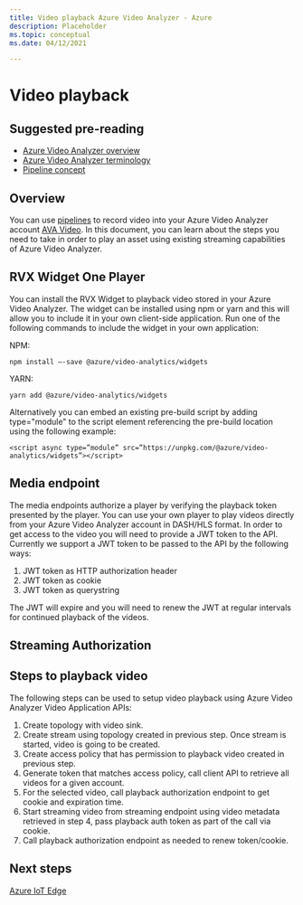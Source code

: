 ```yaml
---
title: Video playback Azure Video Analyzer - Azure
description: Placeholder
ms.topic: conceptual
ms.date: 04/12/2021

---
```

# Video playback 

## Suggested pre-reading 

* [Azure Video Analyzer overview]()
* [Azure Video Analyzer terminology]()
* [Pipeline concept]()

## Overview  

You can use [pipelines]() to record video into your Azure Video Analyzer account [AVA Video](). In this document, you can learn about the steps you need to take in order to play an asset using existing streaming capabilities of Azure Video Analyzer.

## RVX Widget One Player

You can install the RVX Widget to playback video stored in your Azure Video Analyzer. The widget can be installed using npm or yarn and this will allow you to include it in your own client-side application. Run one of the following commands to include the widget in your own application:

NPM:
```
npm install –-save @azure/video-analytics/widgets
```
YARN:
```
yarn add @azure/video-analytics/widgets 
```
Alternatively you can embed an existing pre-build script by adding type="module" to the script element referencing the pre-build location using the following example:

```
<script async type=”module” src=”https://unpkg.com/@azure/video-analytics/widgets”></script> 
``` 

## Media endpoint 

The media endpoints authorize a player by verifying the playback token presented by the player. You can use your own player to play videos directly from your Azure Video Analyzer account in DASH/HLS format. In order to get access to the video you will need to provide a JWT token to the API. Currently we support a JWT token to be passed to the API by the following ways:
1. JWT token as HTTP authorization header
1. JWT token as cookie
1. JWT token as querystring

The JWT will expire and you will need to renew the JWT at regular intervals for continued playback of the videos.

## Streaming Authorization 

<!-- Need information how to get a token -->

## Steps to playback video  

The following steps can be used to setup video playback using Azure Video Analyzer Video Application APIs: 

1. Create topology with video sink.
1. Create stream using topology created in previous step. Once stream is started, video is going to be created. 
1. Create access policy that has permission to playback video created in previous step. 
1. Generate token that matches access policy, call client API to retrieve all videos for a given account. 
1. For the selected video, call playback authorization endpoint to get cookie and expiration time.
1. Start streaming video from streaming endpoint using video metadata retrieved in step 4, pass playback auth token as part of the call via cookie. 
1. Call playback authorization endpoint as needed to renew token/cookie.

## Next steps

[Azure IoT Edge](../../iot-edge/index.yml)
<!--
## Next steps

[Playback recording](playback-recording-how-to.md)
-->
